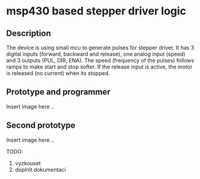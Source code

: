 msp430 based stepper driver logic
=================================

## Description

The device is using small mcu to generate pulses for stepper driver. It has 3 digital inputs (forward, backward and release), one analog input (speed) and 3 outputs (PUL, DIR, ENA). The speed (frequency of the pulses) follows ramps to make start and stop softer. If the release input is active, the motor is released (no current) when its stopped.

## Prototype and programmer

Insert image here ..

## Second prototype

Insert image here ..

TODO:
1) vyzkouset
2) doplnit dokumentaci
